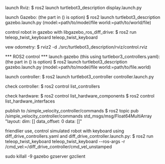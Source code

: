 launch Rviz:
$ ros2 launch turtlebot3_description display.launch.py

launch Gazebo:
(the part in () is option)
$ ros2 launch turtlebot3_description gazebo.launch.py (model:=path/to/model/file world:=path/to/world/file)

control robot in gazebo with libgazebo_ros_diff_drive:
$ ros2 run teleop_twist_keyboard teleop_twist_keyboard

vew odometry:
$ rviz2 -d ./src/turtlebot3_description/rviz/control.rviz

*** ROS2 control ***
launch gazebo (this using turtlebor3_controllers.yaml):
(the part in () is option)
$ ros2 launch turtlebot3_description gazebo.launch.py (model:=path/to/model/file world:=path/to/file.world)

launch controller:
$ ros2 launch turtlebot3_controller controller.launch.py

check controller:
$ ros2 control list_controllers

check hardware:
$ ros2 control list_hardware_components
$ ros2 control list_hardware_interfaces

publish to /simple_velocity_controller/commands
$ ros2 topic pub /simple_velocity_controller/commands std_msgs/msg/Float64MultiArray "layout: 
    dim: []
    data_offset: 0
data: []"

friendlier use, control simulated robot with keyboard using diff_drive_controllers.yaml and diff_drive_controller.launch.py:
$ ros2 run teleop_twist_keyboard  teleop_twist_keyboard --ros-args -r /cmd_vel:=/diff_drive_controller/cmd_vel_unstamped

sudo killall -9 gazebo gzserver gzclient